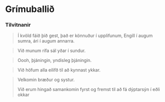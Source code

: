 # Grímuballið


### Tilvitnanir
> Í kvöld fáið þið gest, það er könnuður í upplifunum, Engill í augum sumra, 
> ári í augum annarra.

> Við munum rífa sál yðar í sundur.
 
> Oooh, þjáningin, yndisleg þjáningin.

> Við höfum alla eilífð til að kynnast ykkar.

> Velkomin bræður og systur.
> 
> Við erum hingað samankomin fyrst og fremst til að fá dýptarsýn í eðli okkar
